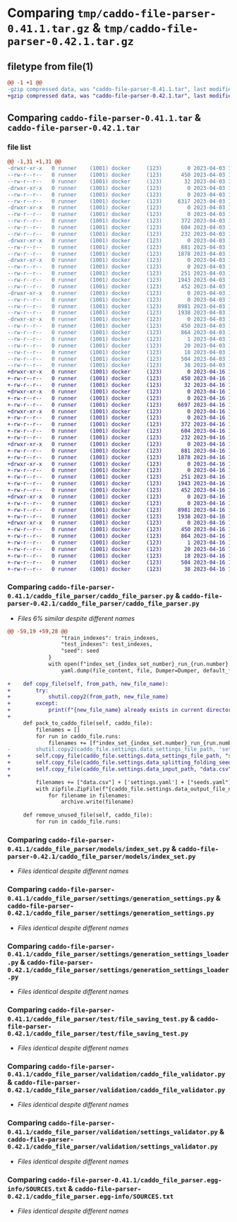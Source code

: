 # Comparing `tmp/caddo-file-parser-0.41.1.tar.gz` & `tmp/caddo-file-parser-0.42.1.tar.gz`

## filetype from file(1)

```diff
@@ -1 +1 @@
-gzip compressed data, was "caddo-file-parser-0.41.1.tar", last modified: Mon Apr  3 15:01:28 2023, max compression
+gzip compressed data, was "caddo-file-parser-0.42.1.tar", last modified: Sun Apr 16 13:46:47 2023, max compression
```

## Comparing `caddo-file-parser-0.41.1.tar` & `caddo-file-parser-0.42.1.tar`

### file list

```diff
@@ -1,31 +1,31 @@
-drwxr-xr-x   0 runner    (1001) docker     (123)        0 2023-04-03 15:01:28.984217 caddo-file-parser-0.41.1/
--rw-r--r--   0 runner    (1001) docker     (123)      450 2023-04-03 15:01:28.984217 caddo-file-parser-0.41.1/PKG-INFO
--rw-r--r--   0 runner    (1001) docker     (123)       32 2023-04-03 15:01:17.000000 caddo-file-parser-0.41.1/README.md
-drwxr-xr-x   0 runner    (1001) docker     (123)        0 2023-04-03 15:01:28.984217 caddo-file-parser-0.41.1/caddo_file_parser/
--rw-r--r--   0 runner    (1001) docker     (123)        0 2023-04-03 15:01:17.000000 caddo-file-parser-0.41.1/caddo_file_parser/__init__.py
--rw-r--r--   0 runner    (1001) docker     (123)     6317 2023-04-03 15:01:17.000000 caddo-file-parser-0.41.1/caddo_file_parser/caddo_file_parser.py
-drwxr-xr-x   0 runner    (1001) docker     (123)        0 2023-04-03 15:01:28.984217 caddo-file-parser-0.41.1/caddo_file_parser/models/
--rw-r--r--   0 runner    (1001) docker     (123)        0 2023-04-03 15:01:17.000000 caddo-file-parser-0.41.1/caddo_file_parser/models/__init__.py
--rw-r--r--   0 runner    (1001) docker     (123)      372 2023-04-03 15:01:17.000000 caddo-file-parser-0.41.1/caddo_file_parser/models/caddo_file.py
--rw-r--r--   0 runner    (1001) docker     (123)      604 2023-04-03 15:01:17.000000 caddo-file-parser-0.41.1/caddo_file_parser/models/index_set.py
--rw-r--r--   0 runner    (1001) docker     (123)      232 2023-04-03 15:01:17.000000 caddo-file-parser-0.41.1/caddo_file_parser/models/run.py
-drwxr-xr-x   0 runner    (1001) docker     (123)        0 2023-04-03 15:01:28.984217 caddo-file-parser-0.41.1/caddo_file_parser/settings/
--rw-r--r--   0 runner    (1001) docker     (123)      881 2023-04-03 15:01:17.000000 caddo-file-parser-0.41.1/caddo_file_parser/settings/generation_settings.py
--rw-r--r--   0 runner    (1001) docker     (123)     1878 2023-04-03 15:01:17.000000 caddo-file-parser-0.41.1/caddo_file_parser/settings/generation_settings_loader.py
-drwxr-xr-x   0 runner    (1001) docker     (123)        0 2023-04-03 15:01:28.984217 caddo-file-parser-0.41.1/caddo_file_parser/test/
--rw-r--r--   0 runner    (1001) docker     (123)        0 2023-04-03 15:01:17.000000 caddo-file-parser-0.41.1/caddo_file_parser/test/__init__.py
--rw-r--r--   0 runner    (1001) docker     (123)      251 2023-04-03 15:01:17.000000 caddo-file-parser-0.41.1/caddo_file_parser/test/file_reading_test.py
--rw-r--r--   0 runner    (1001) docker     (123)     1943 2023-04-03 15:01:17.000000 caddo-file-parser-0.41.1/caddo_file_parser/test/file_saving_test.py
--rw-r--r--   0 runner    (1001) docker     (123)      452 2023-04-03 15:01:17.000000 caddo-file-parser-0.41.1/caddo_file_parser/test/settings_loader_test.py
-drwxr-xr-x   0 runner    (1001) docker     (123)        0 2023-04-03 15:01:28.984217 caddo-file-parser-0.41.1/caddo_file_parser/validation/
--rw-r--r--   0 runner    (1001) docker     (123)        0 2023-04-03 15:01:17.000000 caddo-file-parser-0.41.1/caddo_file_parser/validation/__init__.py
--rw-r--r--   0 runner    (1001) docker     (123)     8981 2023-04-03 15:01:17.000000 caddo-file-parser-0.41.1/caddo_file_parser/validation/caddo_file_validator.py
--rw-r--r--   0 runner    (1001) docker     (123)     1938 2023-04-03 15:01:17.000000 caddo-file-parser-0.41.1/caddo_file_parser/validation/settings_validator.py
-drwxr-xr-x   0 runner    (1001) docker     (123)        0 2023-04-03 15:01:28.984217 caddo-file-parser-0.41.1/caddo_file_parser.egg-info/
--rw-r--r--   0 runner    (1001) docker     (123)      450 2023-04-03 15:01:28.000000 caddo-file-parser-0.41.1/caddo_file_parser.egg-info/PKG-INFO
--rw-r--r--   0 runner    (1001) docker     (123)      864 2023-04-03 15:01:28.000000 caddo-file-parser-0.41.1/caddo_file_parser.egg-info/SOURCES.txt
--rw-r--r--   0 runner    (1001) docker     (123)        1 2023-04-03 15:01:28.000000 caddo-file-parser-0.41.1/caddo_file_parser.egg-info/dependency_links.txt
--rw-r--r--   0 runner    (1001) docker     (123)       20 2023-04-03 15:01:28.000000 caddo-file-parser-0.41.1/caddo_file_parser.egg-info/requires.txt
--rw-r--r--   0 runner    (1001) docker     (123)       18 2023-04-03 15:01:28.000000 caddo-file-parser-0.41.1/caddo_file_parser.egg-info/top_level.txt
--rw-r--r--   0 runner    (1001) docker     (123)      504 2023-04-03 15:01:17.000000 caddo-file-parser-0.41.1/pyproject.toml
--rw-r--r--   0 runner    (1001) docker     (123)       38 2023-04-03 15:01:28.984217 caddo-file-parser-0.41.1/setup.cfg
+drwxr-xr-x   0 runner    (1001) docker     (123)        0 2023-04-16 13:46:47.916298 caddo-file-parser-0.42.1/
+-rw-r--r--   0 runner    (1001) docker     (123)      450 2023-04-16 13:46:47.912298 caddo-file-parser-0.42.1/PKG-INFO
+-rw-r--r--   0 runner    (1001) docker     (123)       32 2023-04-16 13:46:36.000000 caddo-file-parser-0.42.1/README.md
+drwxr-xr-x   0 runner    (1001) docker     (123)        0 2023-04-16 13:46:47.912298 caddo-file-parser-0.42.1/caddo_file_parser/
+-rw-r--r--   0 runner    (1001) docker     (123)        0 2023-04-16 13:46:36.000000 caddo-file-parser-0.42.1/caddo_file_parser/__init__.py
+-rw-r--r--   0 runner    (1001) docker     (123)     6697 2023-04-16 13:46:36.000000 caddo-file-parser-0.42.1/caddo_file_parser/caddo_file_parser.py
+drwxr-xr-x   0 runner    (1001) docker     (123)        0 2023-04-16 13:46:47.912298 caddo-file-parser-0.42.1/caddo_file_parser/models/
+-rw-r--r--   0 runner    (1001) docker     (123)        0 2023-04-16 13:46:36.000000 caddo-file-parser-0.42.1/caddo_file_parser/models/__init__.py
+-rw-r--r--   0 runner    (1001) docker     (123)      372 2023-04-16 13:46:36.000000 caddo-file-parser-0.42.1/caddo_file_parser/models/caddo_file.py
+-rw-r--r--   0 runner    (1001) docker     (123)      604 2023-04-16 13:46:36.000000 caddo-file-parser-0.42.1/caddo_file_parser/models/index_set.py
+-rw-r--r--   0 runner    (1001) docker     (123)      232 2023-04-16 13:46:36.000000 caddo-file-parser-0.42.1/caddo_file_parser/models/run.py
+drwxr-xr-x   0 runner    (1001) docker     (123)        0 2023-04-16 13:46:47.912298 caddo-file-parser-0.42.1/caddo_file_parser/settings/
+-rw-r--r--   0 runner    (1001) docker     (123)      881 2023-04-16 13:46:36.000000 caddo-file-parser-0.42.1/caddo_file_parser/settings/generation_settings.py
+-rw-r--r--   0 runner    (1001) docker     (123)     1878 2023-04-16 13:46:36.000000 caddo-file-parser-0.42.1/caddo_file_parser/settings/generation_settings_loader.py
+drwxr-xr-x   0 runner    (1001) docker     (123)        0 2023-04-16 13:46:47.912298 caddo-file-parser-0.42.1/caddo_file_parser/test/
+-rw-r--r--   0 runner    (1001) docker     (123)        0 2023-04-16 13:46:36.000000 caddo-file-parser-0.42.1/caddo_file_parser/test/__init__.py
+-rw-r--r--   0 runner    (1001) docker     (123)      251 2023-04-16 13:46:36.000000 caddo-file-parser-0.42.1/caddo_file_parser/test/file_reading_test.py
+-rw-r--r--   0 runner    (1001) docker     (123)     1943 2023-04-16 13:46:36.000000 caddo-file-parser-0.42.1/caddo_file_parser/test/file_saving_test.py
+-rw-r--r--   0 runner    (1001) docker     (123)      452 2023-04-16 13:46:36.000000 caddo-file-parser-0.42.1/caddo_file_parser/test/settings_loader_test.py
+drwxr-xr-x   0 runner    (1001) docker     (123)        0 2023-04-16 13:46:47.912298 caddo-file-parser-0.42.1/caddo_file_parser/validation/
+-rw-r--r--   0 runner    (1001) docker     (123)        0 2023-04-16 13:46:36.000000 caddo-file-parser-0.42.1/caddo_file_parser/validation/__init__.py
+-rw-r--r--   0 runner    (1001) docker     (123)     8981 2023-04-16 13:46:36.000000 caddo-file-parser-0.42.1/caddo_file_parser/validation/caddo_file_validator.py
+-rw-r--r--   0 runner    (1001) docker     (123)     1938 2023-04-16 13:46:36.000000 caddo-file-parser-0.42.1/caddo_file_parser/validation/settings_validator.py
+drwxr-xr-x   0 runner    (1001) docker     (123)        0 2023-04-16 13:46:47.912298 caddo-file-parser-0.42.1/caddo_file_parser.egg-info/
+-rw-r--r--   0 runner    (1001) docker     (123)      450 2023-04-16 13:46:47.000000 caddo-file-parser-0.42.1/caddo_file_parser.egg-info/PKG-INFO
+-rw-r--r--   0 runner    (1001) docker     (123)      864 2023-04-16 13:46:47.000000 caddo-file-parser-0.42.1/caddo_file_parser.egg-info/SOURCES.txt
+-rw-r--r--   0 runner    (1001) docker     (123)        1 2023-04-16 13:46:47.000000 caddo-file-parser-0.42.1/caddo_file_parser.egg-info/dependency_links.txt
+-rw-r--r--   0 runner    (1001) docker     (123)       20 2023-04-16 13:46:47.000000 caddo-file-parser-0.42.1/caddo_file_parser.egg-info/requires.txt
+-rw-r--r--   0 runner    (1001) docker     (123)       18 2023-04-16 13:46:47.000000 caddo-file-parser-0.42.1/caddo_file_parser.egg-info/top_level.txt
+-rw-r--r--   0 runner    (1001) docker     (123)      504 2023-04-16 13:46:36.000000 caddo-file-parser-0.42.1/pyproject.toml
+-rw-r--r--   0 runner    (1001) docker     (123)       38 2023-04-16 13:46:47.916298 caddo-file-parser-0.42.1/setup.cfg
```

### Comparing `caddo-file-parser-0.41.1/caddo_file_parser/caddo_file_parser.py` & `caddo-file-parser-0.42.1/caddo_file_parser/caddo_file_parser.py`

 * *Files 6% similar despite different names*

```diff
@@ -59,19 +59,28 @@
                 "train_indexes": train_indexes,
                 "test_indexes": test_indexes,
                 "seed": seed
             }
             with open(f"index_set_{index_set_number}_run_{run.number}.yaml", 'w') as file:
                 yaml.dump(file_content, file, Dumper=Dumper, default_flow_style=False)
 
+    def copy_file(self, from_path, new_file_name):
+        try:
+            shutil.copy2(from_path, new_file_name)
+        except:
+            print(f"{new_file_name} already exists in current directory""")
+
     def pack_to_caddo_file(self, caddo_file):
         filenames = []
         for run in caddo_file.runs:
             filenames += [f"index_set_{index_set.number}_run_{run.number}.yaml" for index_set in run.index_sets]
-        shutil.copy2(caddo_file.settings.data_settings_file_path, 'settings.yaml')
+        self.copy_file(caddo_file.settings.data_settings_file_path, "settings.yaml")
+        self.copy_file(caddo_file.settings.data_splitting_folding_seeds_file_path, "seeds.yaml")
+        self.copy_file(caddo_file.settings.data_input_path, "data.csv")
+
         filenames += ["data.csv"] + ['settings.yaml'] + ["seeds.yaml"]
         with zipfile.ZipFile(f"{caddo_file.settings.data_output_file_name}.caddo", "w") as archive:
             for filename in filenames:
                 archive.write(filename)
 
     def remove_unused_file(self, caddo_file):
         for run in caddo_file.runs:
```

### Comparing `caddo-file-parser-0.41.1/caddo_file_parser/models/index_set.py` & `caddo-file-parser-0.42.1/caddo_file_parser/models/index_set.py`

 * *Files identical despite different names*

### Comparing `caddo-file-parser-0.41.1/caddo_file_parser/settings/generation_settings.py` & `caddo-file-parser-0.42.1/caddo_file_parser/settings/generation_settings.py`

 * *Files identical despite different names*

### Comparing `caddo-file-parser-0.41.1/caddo_file_parser/settings/generation_settings_loader.py` & `caddo-file-parser-0.42.1/caddo_file_parser/settings/generation_settings_loader.py`

 * *Files identical despite different names*

### Comparing `caddo-file-parser-0.41.1/caddo_file_parser/test/file_saving_test.py` & `caddo-file-parser-0.42.1/caddo_file_parser/test/file_saving_test.py`

 * *Files identical despite different names*

### Comparing `caddo-file-parser-0.41.1/caddo_file_parser/validation/caddo_file_validator.py` & `caddo-file-parser-0.42.1/caddo_file_parser/validation/caddo_file_validator.py`

 * *Files identical despite different names*

### Comparing `caddo-file-parser-0.41.1/caddo_file_parser/validation/settings_validator.py` & `caddo-file-parser-0.42.1/caddo_file_parser/validation/settings_validator.py`

 * *Files identical despite different names*

### Comparing `caddo-file-parser-0.41.1/caddo_file_parser.egg-info/SOURCES.txt` & `caddo-file-parser-0.42.1/caddo_file_parser.egg-info/SOURCES.txt`

 * *Files identical despite different names*

